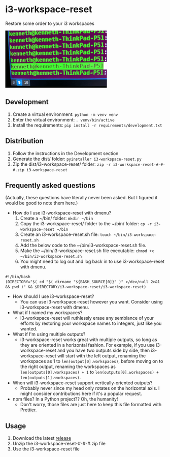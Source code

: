 # i3-workspace-reset

Restore some order to your i3 workspaces

![GIF](https://github.com/kas/i3-workspace-reset/raw/master/gif.gif)

## Development

1. Create a virtual environment: `python -m venv venv`
2. Enter the virtual environment: `. venv/bin/active`
3. Install the requirements: `pip install -r requirements/development.txt`

## Distribution

1. Follow the instructions in the Development section
2. Generate the dist/ folder: `pyinstaller i3-workspace-reset.py`
3. Zip the dist/i3-workspace-reset/ folder: `zip -r i3-workspace-reset-#-#-#.zip i3-workspace-reset`

## Frequently asked questions

(Actually, these questions have literally never been asked. But I figured it would be good to note them here.)

- How do I use i3-workspace-reset with dmenu?
  1. Create a ~/bin/ folder: `mkdir ~/bin`
  2. Copy the i3-workspace-reset/ folder to the ~/bin/ folder: `cp -r i3-workspace-reset ~/bin`
  3. Create an i3-workspace-reset.sh file: `touch ~/bin/i3-workspace-reset.sh`
  4. Add the below code to the ~/bin/i3-workspace-reset.sh file.
  5. Make the ~/bin/i3-workspace-reset.sh file executable: `chmod +x ~/bin/i3-workspace-reset.sh`
  6. You might need to log out and log back in to use i3-workspace-reset with dmenu.

```
#!/bin/bash
(DIRECTORY="$( cd "$( dirname "${BASH_SOURCE[0]}" )" >/dev/null 2>&1 && pwd )" && $DIRECTORY/i3-workspace-reset/i3-workspace-reset)
```

- How should I use i3-workspace-reset?
  - You can use i3-workspace-reset however you want. Consider using i3-workspace-reset with dmenu.
- What if I named my workspaces?
  - i3-workspace-reset will ruthlessly erase any semblance of your efforts by restoring your workspace names to integers, just like you wanted.
- What if I'm using multiple outputs?
  - i3-workspace-reset works great with multiple outputs, so long as they are oriented in a horizontal fashion. For example, if you use i3-workspace-reset and you have two outputs side by side, then i3-workspace-reset will start with the left output, renaming the workspaces as 1 to `len(output[0].workspaces)`, before moving on to the right output, renaming the workspaces as `len(outputs[0].workspaces) + 1` to `len(outputs[0].workspaces) + len(outputs[1].workspaces)`.
- When will i3-workspace-reset support vertically-oriented outputs?
  - Probably never since my head only rotates on the horizontal axis. I might consider contributions here if it's a popular request.
- npm files? In a Python project?? Oh, the humanity!
  - Don't worry, those files are just here to keep this file formatted with Prettier.

## Usage

1. Download the latest [release](https://github.com/kas/i3-workspace-reset/releases)
2. Unzip the i3-workspace-reset-#-#-#.zip file
3. Use the i3-workspace-reset file
